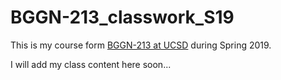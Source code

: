 # BGGN-213_classwork_S19

This is my course form [BGGN-213 at UCSD](https://bioboot.github.io/bggn213_S19/) during Spring 2019.

I will add my class content here soon...
